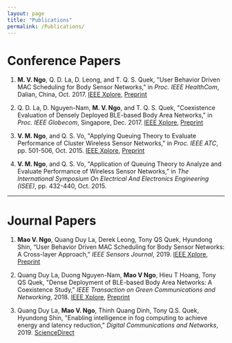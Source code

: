 ```yaml
---
layout: page
title: "Publications"
permalink: /Publications/
---
```

# Conference Papers 

1. **M. V. Ngo**, Q. D. La, D. Leong, and T. Q. S. Quek, "User Behavior Driven MAC Scheduling for Body Sensor Networks," in *Proc. IEEE HealthCom*, Dalian, China, Oct. 2017. [IEEE Xplore](http://ieeexplore.ieee.org/document/8210762/), [Preprint](https://ngovanmao.github.io/papers/2017_Healthcom_MAC_NLLQ.pdf)

2. Q. D. La, D. Nguyen-Nam, **M. V. Ngo**, and T. Q. S. Quek, "Coexistence Evaluation of Densely Deployed BLE-based Body Area Networks," in *Proc. IEEE Globecom*, Singapore, Dec. 2017. [IEEE Xplore](http://ieeexplore.ieee.org/document/8253947/), [Preprint](https://ngovanmao.github.io/papers/2017_Globecom_BLECoexistence_LNNQ.pdf)

3. **V. M. Ngo**, and Q. S. Vo, "Applying Queuing Theory to Evaluate Performance of Cluster Wireless Sensor Networks," in *Proc. IEEE ATC*, pp. 501-506, Oct. 2015. [IEEE Xplore](http://ieeexplore.ieee.org/document/7388380/), [Preprint](https://ngovanmao.github.io/papers/2015_ATC_Queue_MS.pdf)

4. **V. M. Ngo**, and Q. S. Vo, "Application of Queuing Theory to Analyze and Evaluate Performance of Wireless Sensor Networks,” in *The International Symposium On Electrical And Electronics Engineering (ISEE)*, pp. 432-440, Oct. 2015.

----------

# Journal Papers 
1. **Mao V. Ngo**, Quang Duy La, Derek Leong, Tony QS Quek, Hyundong Shin, “User Behavior Driven MAC Scheduling for Body Sensor Networks: A Cross-layer Approach,” *IEEE Sensors Journal*, 2019. [IEEE Xplore](https://ieeexplore.ieee.org/document/8709702), [Preprint](https://ngovanmao.github.io/papers/2019_SensorsJ_CrosslayerBAN_MDLTS.pdf) 

2. Quang Duy La, Duong Nguyen-Nam, **Mao V Ngo**, Hieu T Hoang, Tony QS Quek, "Dense Deployment of BLE-based Body Area Networks: A Coexistence Study," *IEEE Transaction on Green Communications and Networking*, 2018. [IEEE Xplore](https://ieeexplore.ieee.org/abstract/document/8418825/), [Preprint](https://ngovanmao.github.io/papers/2018_GreenCom_Coexistence_LNNHQ.pdf)

3. Quang Duy La, **Mao V. Ngo**,  Thinh Quang Dinh, Tony Q.S. Quek, Hyundong Shin, "Enabling intelligence in fog computing to achieve energy and latency reduction," *Digital Communications and Networks*, 2019. [ScienceDirect](https://doi.org/10.1016/j.dcan.2018.10.008)